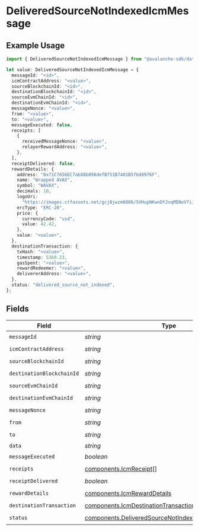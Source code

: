 # DeliveredSourceNotIndexedIcmMessage

## Example Usage

```typescript
import { DeliveredSourceNotIndexedIcmMessage } from "@avalanche-sdk/data/models/components";

let value: DeliveredSourceNotIndexedIcmMessage = {
  messageId: "<id>",
  icmContractAddress: "<value>",
  sourceBlockchainId: "<id>",
  destinationBlockchainId: "<id>",
  sourceEvmChainId: "<id>",
  destinationEvmChainId: "<id>",
  messageNonce: "<value>",
  from: "<value>",
  to: "<value>",
  messageExecuted: false,
  receipts: [
    {
      receivedMessageNonce: "<value>",
      relayerRewardAddress: "<value>",
    },
  ],
  receiptDelivered: false,
  rewardDetails: {
    address: "0x71C7656EC7ab88b098defB751B7401B5f6d8976F",
    name: "Wrapped AVAX",
    symbol: "WAVAX",
    decimals: 18,
    logoUri:
      "https://images.ctfassets.net/gcj8jwzm6086/5VHupNKwnDYJvqMENeV7iJ/fdd6326b7a82c8388e4ee9d4be7062d4/avalanche-avax-logo.svg",
    ercType: "ERC-20",
    price: {
      currencyCode: "usd",
      value: 42.42,
    },
    value: "<value>",
  },
  destinationTransaction: {
    txHash: "<value>",
    timestamp: 5369.23,
    gasSpent: "<value>",
    rewardRedeemer: "<value>",
    delivererAddress: "<value>",
  },
  status: "delivered_source_not_indexed",
};
```

## Fields

| Field                                                                                                                        | Type                                                                                                                         | Required                                                                                                                     | Description                                                                                                                  |
| ---------------------------------------------------------------------------------------------------------------------------- | ---------------------------------------------------------------------------------------------------------------------------- | ---------------------------------------------------------------------------------------------------------------------------- | ---------------------------------------------------------------------------------------------------------------------------- |
| `messageId`                                                                                                                  | *string*                                                                                                                     | :heavy_check_mark:                                                                                                           | N/A                                                                                                                          |
| `icmContractAddress`                                                                                                         | *string*                                                                                                                     | :heavy_check_mark:                                                                                                           | N/A                                                                                                                          |
| `sourceBlockchainId`                                                                                                         | *string*                                                                                                                     | :heavy_check_mark:                                                                                                           | N/A                                                                                                                          |
| `destinationBlockchainId`                                                                                                    | *string*                                                                                                                     | :heavy_check_mark:                                                                                                           | N/A                                                                                                                          |
| `sourceEvmChainId`                                                                                                           | *string*                                                                                                                     | :heavy_check_mark:                                                                                                           | N/A                                                                                                                          |
| `destinationEvmChainId`                                                                                                      | *string*                                                                                                                     | :heavy_check_mark:                                                                                                           | N/A                                                                                                                          |
| `messageNonce`                                                                                                               | *string*                                                                                                                     | :heavy_check_mark:                                                                                                           | N/A                                                                                                                          |
| `from`                                                                                                                       | *string*                                                                                                                     | :heavy_check_mark:                                                                                                           | N/A                                                                                                                          |
| `to`                                                                                                                         | *string*                                                                                                                     | :heavy_check_mark:                                                                                                           | N/A                                                                                                                          |
| `data`                                                                                                                       | *string*                                                                                                                     | :heavy_minus_sign:                                                                                                           | N/A                                                                                                                          |
| `messageExecuted`                                                                                                            | *boolean*                                                                                                                    | :heavy_check_mark:                                                                                                           | N/A                                                                                                                          |
| `receipts`                                                                                                                   | [components.IcmReceipt](../../models/components/icmreceipt.md)[]                                                             | :heavy_check_mark:                                                                                                           | N/A                                                                                                                          |
| `receiptDelivered`                                                                                                           | *boolean*                                                                                                                    | :heavy_check_mark:                                                                                                           | N/A                                                                                                                          |
| `rewardDetails`                                                                                                              | [components.IcmRewardDetails](../../models/components/icmrewarddetails.md)                                                   | :heavy_check_mark:                                                                                                           | N/A                                                                                                                          |
| `destinationTransaction`                                                                                                     | [components.IcmDestinationTransaction](../../models/components/icmdestinationtransaction.md)                                 | :heavy_check_mark:                                                                                                           | N/A                                                                                                                          |
| `status`                                                                                                                     | [components.DeliveredSourceNotIndexedIcmMessageStatus](../../models/components/deliveredsourcenotindexedicmmessagestatus.md) | :heavy_check_mark:                                                                                                           | N/A                                                                                                                          |